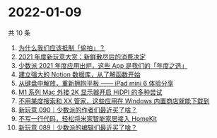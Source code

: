 # 2022-01-09

共 10 条

<!-- BEGIN -->
<!-- 最后更新时间 Sun Jan 09 2022 23:02:56 GMT+0800 (China Standard Time) -->
1. [为什么我们应该抵制「偷拍」？](https://sspai.com/post/70755)
1. [2021 年度新玩意大赏：新鲜散尽后的消费决定](https://sspai.com/post/70695)
1. [少数派 2021 年度应用出炉，这些 App 是我们的「年度之选」](https://sspai.com/post/70710)
1. [建立强大的 Notion 数据库，从了解函数开始](https://sspai.com/post/70713)
1. [从键盘中解放，重新拥抱平板 —— iPad mini 6 体验分享](https://sspai.com/post/70613)
1. [M1 系列 Mac 外接 2K 显示器开启 HiDPI 的多种尝试](https://sspai.com/post/70627)
1. [不用某度搜索和 XX 管家，这些应用在 Windows 内置商店就能下载到](https://sspai.com/post/70622)
1. [新玩意 090｜少数派的作者们最近买了啥？ ](https://sspai.com/post/70586)
1. [不写一行代码，轻松将米家智能家居接入 HomeKit](https://sspai.com/post/70089)
1. [新玩意 089｜少数派的编辑们最近买了啥？](https://sspai.com/post/70570)
<!-- END -->
